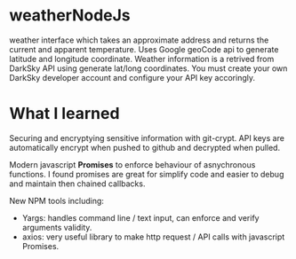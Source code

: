 # weatherNodeJs

weather interface which takes an approximate address and returns the current and apparent temperature. Uses Google geoCode api to generate latitude and longitude coordinate. Weather information is a retrived from DarkSky API using generate lat/long coordinates. You must create your own DarkSky developer account and configure your API key accoringly. 

# What I learned   

Securing and encryptying sensitive information with git-crypt. API keys are automatically encrypt when pushed to github and decrypted when pulled. 

Modern javascript **Promises** to enforce behaviour of asnychronous functions. I found promises are great for simplify code and easier to debug and maintain then chained callbacks. 

New NPM tools including:
* Yargs: handles command line / text input, can enforce and verify arguments validity. 
* axios: very useful library to make http request / API calls with javascript Promises. 


